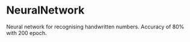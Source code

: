 # NeuralNetwork
Neural network for recognising handwritten numbers. Accuracy of 80% with 200 epoch.
